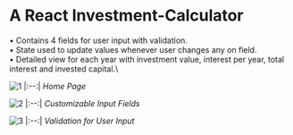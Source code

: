 ﻿# A React Investment-Calculator
•	Contains 4 fields for user input with validation.\
•	State used to update values whenever user changes any on field.\
•	Detailed view for each year with investment value, interest per year, total interest and invested capital.\

![1](https://github.com/JAYitis/Investment-Calculator/assets/76193106/f88a3249-5400-40a2-8536-b47a08e4d2fc)
|:--:| 
*Home Page*

![2](https://github.com/JAYitis/Investment-Calculator/assets/76193106/97dfeba4-f98c-42de-a532-52a85d14165d)
|:--:| 
*Customizable Input Fields*

![3](https://github.com/JAYitis/Investment-Calculator/assets/76193106/04ef24a1-2cf8-4759-9631-7476f715a0fd)
|:--:|
*Validation for User Input*


